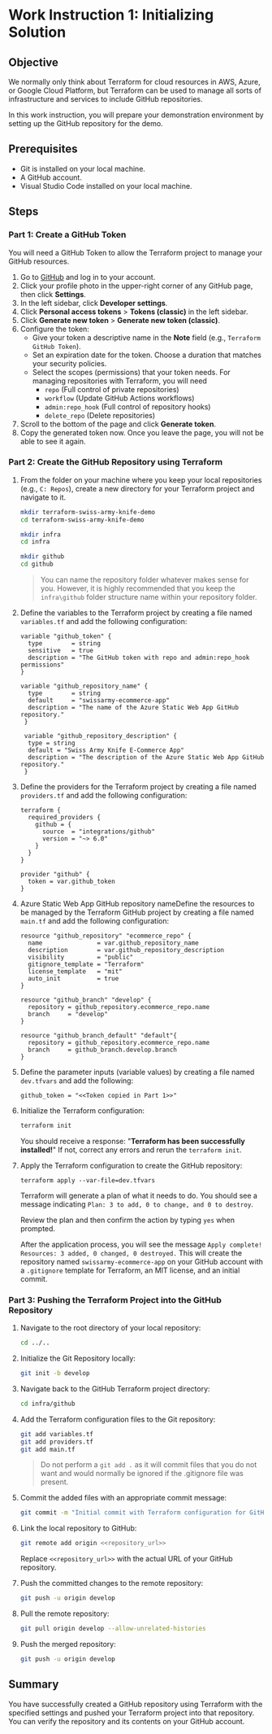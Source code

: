 # Work Instruction 1: Initializing Solution

## Objective

We normally only think about Terraform for cloud resources in AWS, Azure, or Google Cloud Platform, but Terraform can be used to manage all sorts of infrastructure and services to include GitHub repositories.

In this work instruction, you will prepare your demonstration environment by setting up the GitHub repository for the demo. 

## Prerequisites

- Git is installed on your local machine.
- A GitHub account.
- Visual Studio Code installed on your local machine.

## Steps

### Part 1: Create a GitHub Token

You will need a GitHub Token to allow the Terraform project to manage your GitHub resources.

1. Go to [GitHub](https://github.com) and log in to your account.
2. Click your profile photo in the upper-right corner of any GitHub page, then click **Settings**.
3. In the left sidebar, click **Developer settings**.
4. Click **Personal access tokens** > **Tokens (classic)** in the left sidebar.
5. Click **Generate new token** > **Generate new token (classic)**.
6. Configure the token:
   - Give your token a descriptive name in the **Note** field (e.g., `Terraform GitHub Token`).
   - Set an expiration date for the token. Choose a duration that matches your security policies.
   - Select the scopes (permissions) that your token needs. For managing repositories with Terraform, you will need
     - `repo` (Full control of private repositories)
     - `workflow` (Update GitHub Actions workflows)
     - `admin:repo_hook` (Full control of repository hooks)
     - `delete_repo` (Delete repositories)
7. Scroll to the bottom of the page and click **Generate token**.
8. Copy the generated token now. Once you leave the page, you will not be able to see it again.

### Part 2: Create the GitHub Repository using Terraform

1. From the folder on your machine where you keep your local repositories (e.g., `C: Repos`), create a new directory for your Terraform project and navigate to it.

   ```sh
   mkdir terraform-swiss-army-knife-demo
   cd terraform-swiss-army-knife-demo
   
   mkdir infra
   cd infra
   
   mkdir github
   cd github
   ```

   > You can name the repository folder whatever makes sense for you. However, it is highly recommended that you keep the `infra\github` folder structure name within your repository folder.

2. Define the variables to the Terraform project by creating a file named `variables.tf` and add the following configuration:

   ```hcl
   variable "github_token" {
     type        = string
     sensitive   = true
     description = "The GitHub token with repo and admin:repo_hook permissions"
   }
   
   variable "github_repository_name" {
     type        = string
     default     = "swissarmy-ecommerce-app"
     description = "The name of the Azure Static Web App GitHub repository."
    }
   
    variable "github_repository_description" {
     type = string
     default = "Swiss Army Knife E-Commerce App"
     description = "The description of the Azure Static Web App GitHub repository."
    }
   ```

3. Define the providers for the Terraform project by creating a file named `providers.tf` and add the following configuration:

   ```hcl
   terraform {
     required_providers {
       github = {
         source  = "integrations/github"
         version = "~> 6.0"
       }
     }
   }
   
   provider "github" {
     token = var.github_token
   }
   ```

4. Azure Static Web App GitHub repository nameDefine the resources to be managed by the Terraform GitHub project by creating a file named `main.tf` and add the following configuration:

   ```hcl
   resource "github_repository" "ecommerce_repo" {
     name               = var.github_repository_name
     description        = var.github_repository_description
     visibility         = "public"
     gitignore_template = "Terraform"
     license_template   = "mit"
     auto_init          = true
   }
   
   resource "github_branch" "develop" {
     repository = github_repository.ecommerce_repo.name
     branch     = "develop"
   }
   
   resource "github_branch_default" "default"{
     repository = github_repository.ecommerce_repo.name
     branch     = github_branch.develop.branch
   }
   ```

5. Define the parameter inputs (variable values) by creating a file named `dev.tfvars` and add the following:

   ```hcl
   github_token = "<<Token copied in Part 1>>"
   ```

   

6. Initialize the Terraform configuration:

   ```sh
   terraform init
   ```

   You should receive a response: "**Terraform has been successfully installed!**" If not, correct any errors and rerun the `terraform init`.

7. Apply the Terraform configuration to create the GitHub repository:

   ```hcl
   terraform apply --var-file=dev.tfvars
   ```

   Terraform will generate a plan of what it needs to do. You should see a message indicating `Plan: 3 to add, 0 to change, and 0 to destroy`.

   Review the plan and then confirm the action by typing `yes` when prompted.

   After the application process, you will see the message `Apply complete! Resources: 3 added, 0 changed, 0 destroyed.` This will create the repository named `swissarmy-ecommerce-app` on your GitHub account with a `.gitignore` template for Terraform, an MIT license, and an initial commit.

### Part 3: Pushing the Terraform Project into the GitHub Repository

1. Navigate to the root directory of your local repository:

   ```sh
   cd ../..
   ```

2. Initialize the Git Repository locally:

   ```sh
   git init -b develop
   ```

3. Navigate back to the GitHub Terraform project directory:

   ```sh
   cd infra/github
   ```

4. Add the Terraform configuration files to the Git repository:

   ```sh
   git add variables.tf
   git add providers.tf
   git add main.tf
   ```

   > Do not perform a `git add .` as it will commit files that you do not want and would normally be ignored if the .gitignore file was present.

5. Commit the added files with an appropriate commit message:

   ```sh
   git commit -m "Initial commit with Terraform configuration for GitHub repository"
   ```

6. Link the local repository to GitHub:

   ```sh
   git remote add origin <<repository_url>>
   ```

   Replace `<<repository_url>>` with the actual URL of your GitHub repository.

7. Push the committed changes to the remote repository:

   ```sh
   git push -u origin develop
   ```

8. Pull the remote repository:

   ```sh
   git pull origin develop --allow-unrelated-histories
   ```

9. Push the merged repository:

   ```sh
   git push -u origin develop
   ```

   

## Summary

You have successfully created a GitHub repository using Terraform with the specified settings and pushed your Terraform project into that repository. You can verify the repository and its contents on your GitHub account.